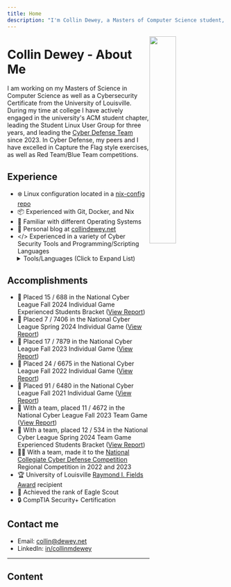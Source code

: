 ```yaml
---
title: Home
description: "I'm Collin Dewey, a Masters of Computer Science student, and this is my blog, where I cover topics about Computers and Cybersecurity"
---
```

<script type="application/ld+json" nonce="7AnF83KoB">
{
  "@context": "https://schema.org/",
  "@type": "ProfilePage",
  "mainEntity": {
    "@type": "Person",
    "name": "Collin Dewey",
    "description": "Masters of Science in Computer Science student",
    "url": "https://collindewey.net",
    "award": [
      "Top 0.1% National Cyber League Spring 2024",
      "Raymond I. Fields Award",
      "Outstanding Achievement and Leadership Award"
    ],
    "hasCertification": {
      "@type": "Certification",
      "name": "CompTIA Security+",
      "validFrom": "2025-01-05",
      "issuedBy": {
        "@type": "Organization",
        "name": "CompTIA",
        "url": "https://www.comptia.org"
      }
    },
    "sameAs": [
      "https://www.linkedin.com/in/CollinMDewey",
      "https://github.com/CollinDewey"
    ]
  }
}
</script>
<img
  src="/images/home/Sunset.svg"
  alt=""
  style="
  width: 35%;
  max-width: 256px;
  aspect-ratio: 256 / 303;
  float: right;
  ">

# Collin Dewey - About Me

I am working on my Masters of Science in Computer Science as well as a Cybersecurity Certificate from the University of Louisville. During my time at college I have actively engaged in the university's ACM student chapter, leading the Student Linux User Group for three years, and leading the [Cyber Defense Team](https://engineering.louisville.edu/cybercenter/homepage/student-activities/) since 2023. In Cyber Defense, my peers and I have excelled in Capture the Flag style exercises, as well as Red Team/Blue Team competitions.
<!--I have actively engaged in UofL's ACM student chapter, where I lead the Student Linux User Group and spearhead the Cyber Defense Team.
My peers and I have consistently excelled in capture the flag style challenges and Red Team/Blue Team competitions, putting our knowledge into action.-->

## Experience
- ❄️ Linux configuration located in a [nix-config repo](https://github.com/CollinDewey/nix-config)
- 📦 Experienced with Git, Docker, and Nix
- 🐧 Familiar with different Operating Systems
- 📖 Personal blog at [collindewey.net](https://collindewey.net/)
- </> Experienced in a variety of Cyber Security Tools and Programming/Scripting Languages
<details style="margin-left: 1.6em;margin-top: -1em"><summary>Tools/Languages (Click to Expand List)</summary>

  - Programming: C, C++, Java, Python 3, Javascript, SQL
  - Scripting: Bash/Zsh, Powershell, Lua
  - Formatting: HTML, CSS, Markdown
  - Packaging: Docker, Nix
  - Linux: NixOS, Kali, Ubuntu/Debian, Arch, Red Hat Derivatives
  - Source Control: Git, GitHub, GitHub Actions
  - Cybersecurity: Digital Forensics, Network Packet Analysis (Wireshark), hashcat, Burp Suite, etc.
</details>


## Accomplishments
- 🏅 Placed 15 / 688 in the National Cyber League Fall 2024 Individual Game Experienced Students Bracket ([View Report](https://cyberskyline.com/report/FKN90NBBE9V7))
- 🏅 Placed 7 / 7406 in the National Cyber League Spring 2024 Individual Game ([View Report](https://cyberskyline.com/report/A3P98W8NBN5G))
- 🏅 Placed 17 / 7879 in the National Cyber League Fall 2023 Individual Game ([View Report](https://cyberskyline.com/report/X61A1YJP1AXG))
- 🏅 Placed 24 / 6675 in the National Cyber League Fall 2022 Individual Game ([View Report](https://cyberskyline.com/report/FHXANT5RYA63))
- 🏅 Placed 91 / 6480 in the National Cyber League Fall 2021 Individual Game ([View Report](https://cyberskyline.com/report/PJ8CXA11K9DX))
- 🏅 With a team, placed 11 / 4672 in the National Cyber League Fall 2023 Team Game ([View Report](https://cyberskyline.com/report/48E67EVGQT6C))
- 🏅 With a team, placed 12 / 534 in the National Cyber League Spring 2024 Team Game Experienced Students Bracket ([View Report](https://cyberskyline.com/report/7HNVVVPFXCQ8))
- 👨‍💻 With a team, made it to the [National Collegiate Cyber Defense Competition](https://www.nationalccdc.org/) Regional Competition in 2022 and 2023
- 🏆 University of Louisville [Raymond I. Fields Award](https://web.archive.org/web/20230522163630/https://engineering.louisville.edu/about/ourstudents/honorsawards/) recipient
- 🦅 Achieved the rank of Eagle Scout
- 🔒 CompTIA Security+ Certification

## Contact me
- Email: collin@dewey.net
- LinkedIn: [in/collinmdewey](https://www.linkedin.com/in/collinmdewey/)

---

## Content
